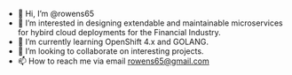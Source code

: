 - 👋 Hi, I’m @rowens65
- 👀 I’m interested in designing extendable and maintainable microservices for hybird cloud deployments for the Financial Industry.
- 🌱 I’m currently learning OpenShift 4.x and GOLANG.
- 💞️ I’m looking to collaborate on interesting projects.
- 📫 How to reach me via email rowens65@gmail.com

<!---
rowens65/rowens65 is a ✨ special ✨ repository because its `README.md` (this file) appears on your GitHub profile.
You can click the Preview link to take a look at your changes.
--->
